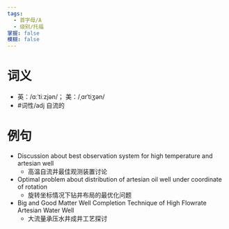 ```yaml
---
tags:
  - 首字母/A
  - 级别/托福
掌握: false
模糊: false
---
```

# 词义
- 英：/ɑːˈtiːzjən/； 美：/ˌɑrˈtiʒən/
- #词性/adj  自流的
# 例句
- Discussion about best observation system for high temperature and artesian well
	- 高温自流井最佳观测装置讨论
- Optimal problem about distribution of artesian oil well under coordinate of rotation
	- 旋转坐标情况下钻井布局的最优化问题
- Big and Good Matter Well Completion Technique of High Flowrate Artesian Water Well
	- 大流量承压水井成井工艺探讨

